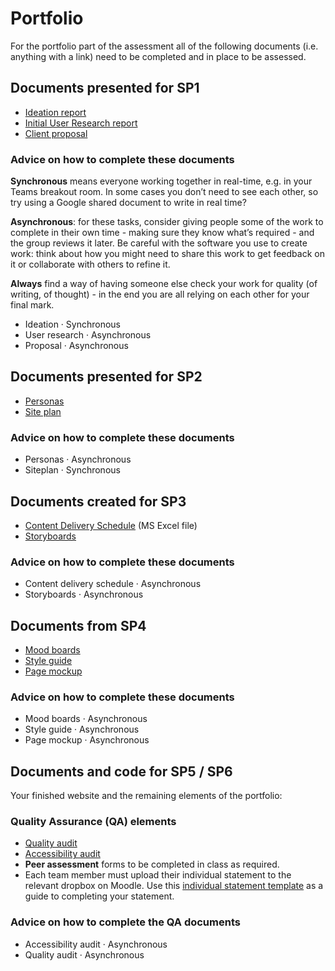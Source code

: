 # Portfolio

For the portfolio part of the assessment all of the following documents (i.e. anything with a link) need to be completed and in place to be assessed.

## Documents presented for SP1

- [Ideation report](1_User_and_competitor_research/ideation.md)
- [Initial User Research report](1_User_and_competitor_research/user-research.md)
- [Client proposal](1_User_and_competitor_research/proposal.md)

### Advice on how to complete these documents

**Synchronous** means everyone working together in real-time, e.g. in your Teams breakout room. In some cases you don’t need to see each other, so try using a Google shared document to write in real time?

**Asynchronous**: for these tasks, consider giving people some of the work to complete in their own time - making sure they know what’s required - and the group reviews it later. Be careful with the software you use to create work: think about how you might need to share this work to get feedback on it or collaborate with others to refine it.

**Always** find a way of having someone else check your work for quality (of writing, of thought) - in the end you are all relying on each other for your final mark.

- Ideation · Synchronous
- User research · Asynchronous
- Proposal · Asynchronous

## Documents presented for SP2

- [Personas](2_Information_architecture/personas.md)
- [Site plan](2_Information_architecture/siteplan.md)


### Advice on how to complete these documents

- Personas · Asynchronous
- Siteplan · Synchronous


## Documents created for SP3

- [Content Delivery Schedule](3_Content_strategy/content-delivery-schedule.xlsx) (MS Excel file)
- [Storyboards](3_Content_strategy/storyboards.md)

### Advice on how to complete these documents

- Content delivery schedule · Asynchronous
- Storyboards · Asynchronous


## Documents from SP4

- [Mood boards](4_Design_and_prototyping/mood-boards.md)
- [Style guide](4_Design_and_prototyping/style-guide.md)
- [Page mockup](4_Design_and_prototyping/page-mockup.md)

### Advice on how to complete these documents

- Mood boards · Asynchronous
- Style guide · Asynchronous
- Page mockup · Asynchronous


## Documents and code for SP5 / SP6

Your finished website and the remaining elements of the portfolio:

### Quality Assurance (QA) elements

- [Quality audit](6_Quality_assurance/quality_audit.md)
- [Accessibility audit](6_Quality_assurance/accessibility.md)
- **Peer assessment** forms to be completed in class as required.
- Each team member must upload their individual statement to the relevant dropbox on Moodle. Use this [individual statement template](6_Quality_assurance/individual_statement.docx) as a guide to completing your statement.

### Advice on how to complete the QA documents

- Accessibility audit · Asynchronous
- Quality audit · Asynchronous
